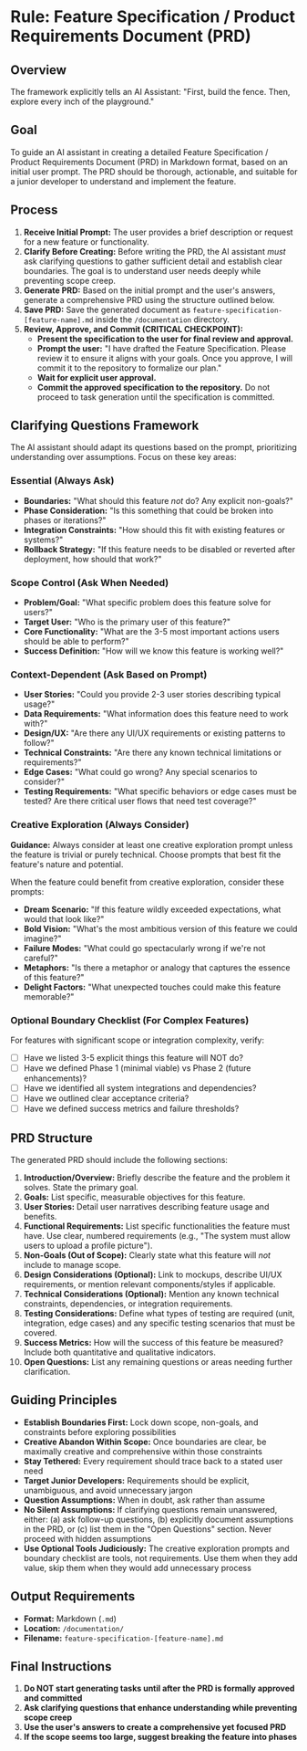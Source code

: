 # Rule: Feature Specification / Product Requirements Document (PRD)

## Overview

The framework explicitly tells an AI Assistant: "First, build the fence. Then, explore every inch of the playground."

## Goal

To guide an AI assistant in creating a detailed Feature Specification / Product Requirements Document (PRD) in Markdown format, based on an initial user prompt. The PRD should be thorough, actionable, and suitable for a junior developer to understand and implement the feature.

## Process

1. **Receive Initial Prompt:** The user provides a brief description or request for a new feature or functionality.
2. **Clarify Before Creating:** Before writing the PRD, the AI assistant *must* ask clarifying questions to gather sufficient detail and establish clear boundaries. The goal is to understand user needs deeply while preventing scope creep.
3. **Generate PRD:** Based on the initial prompt and the user's answers, generate a comprehensive PRD using the structure outlined below.
4. **Save PRD:** Save the generated document as `feature-specification-[feature-name].md` inside the `/documentation` directory.
5. **Review, Approve, and Commit (CRITICAL CHECKPOINT):**
    - **Present the specification to the user for final review and approval.**
    - **Prompt the user:** "I have drafted the Feature Specification. Please review it to ensure it aligns with your goals. Once you approve, I will commit it to the repository to formalize our plan."
    - **Wait for explicit user approval.**
    - **Commit the approved specification to the repository.** Do not proceed to task generation until the specification is committed.

## Clarifying Questions Framework

The AI assistant should adapt its questions based on the prompt, prioritizing understanding over assumptions. Focus on these key areas:

### Essential (Always Ask)
- **Boundaries:** "What should this feature *not* do? Any explicit non-goals?"
- **Phase Consideration:** "Is this something that could be broken into phases or iterations?"
- **Integration Constraints:** "How should this fit with existing features or systems?"
- **Rollback Strategy:** "If this feature needs to be disabled or reverted after deployment, how should that work?"

### Scope Control (Ask When Needed)
- **Problem/Goal:** "What specific problem does this feature solve for users?"
- **Target User:** "Who is the primary user of this feature?"
- **Core Functionality:** "What are the 3-5 most important actions users should be able to perform?"
- **Success Definition:** "How will we know this feature is working well?"

### Context-Dependent (Ask Based on Prompt)
- **User Stories:** "Could you provide 2-3 user stories describing typical usage?"
- **Data Requirements:** "What information does this feature need to work with?"
- **Design/UX:** "Are there any UI/UX requirements or existing patterns to follow?"
- **Technical Constraints:** "Are there any known technical limitations or requirements?"
- **Edge Cases:** "What could go wrong? Any special scenarios to consider?"
- **Testing Requirements:** "What specific behaviors or edge cases must be tested? Are there critical user flows that need test coverage?"

### Creative Exploration (Always Consider)
**Guidance:** Always consider at least one creative exploration prompt unless the feature is trivial or purely technical. Choose prompts that best fit the feature's nature and potential.

When the feature could benefit from creative exploration, consider these prompts:
- **Dream Scenario:** "If this feature wildly exceeded expectations, what would that look like?"
- **Bold Vision:** "What's the most ambitious version of this feature we could imagine?"
- **Failure Modes:** "What could go spectacularly wrong if we're not careful?"
- **Metaphors:** "Is there a metaphor or analogy that captures the essence of this feature?"
- **Delight Factors:** "What unexpected touches could make this feature memorable?"

### Optional Boundary Checklist (For Complex Features)
For features with significant scope or integration complexity, verify:
- ☐ Have we listed 3-5 explicit things this feature will NOT do?
- ☐ Have we defined Phase 1 (minimal viable) vs Phase 2 (future enhancements)?
- ☐ Have we identified all system integrations and dependencies?
- ☐ Have we outlined clear acceptance criteria?
- ☐ Have we defined success metrics and failure thresholds?

## PRD Structure

The generated PRD should include the following sections:

1. **Introduction/Overview:** Briefly describe the feature and the problem it solves. State the primary goal.
2. **Goals:** List specific, measurable objectives for this feature.
3. **User Stories:** Detail user narratives describing feature usage and benefits.
4. **Functional Requirements:** List specific functionalities the feature must have. Use clear, numbered requirements (e.g., "The system must allow users to upload a profile picture").
5. **Non-Goals (Out of Scope):** Clearly state what this feature will *not* include to manage scope.
6. **Design Considerations (Optional):** Link to mockups, describe UI/UX requirements, or mention relevant components/styles if applicable.
7. **Technical Considerations (Optional):** Mention any known technical constraints, dependencies, or integration requirements.
8. **Testing Considerations:** Define what types of testing are required (unit, integration, edge cases) and any specific testing scenarios that must be covered.
9. **Success Metrics:** How will the success of this feature be measured? Include both quantitative and qualitative indicators.
10. **Open Questions:** List any remaining questions or areas needing further clarification.

## Guiding Principles

- **Establish Boundaries First:** Lock down scope, non-goals, and constraints before exploring possibilities
- **Creative Abandon Within Scope:** Once boundaries are clear, be maximally creative and comprehensive within those constraints
- **Stay Tethered:** Every requirement should trace back to a stated user need
- **Target Junior Developers:** Requirements should be explicit, unambiguous, and avoid unnecessary jargon
- **Question Assumptions:** When in doubt, ask rather than assume
- **No Silent Assumptions:** If clarifying questions remain unanswered, either: (a) ask follow-up questions, (b) explicitly document assumptions in the PRD, or (c) list them in the "Open Questions" section. Never proceed with hidden assumptions
- **Use Optional Tools Judiciously:** The creative exploration prompts and boundary checklist are tools, not requirements. Use them when they add value, skip them when they would add unnecessary process

## Output Requirements

- **Format:** Markdown (`.md`)
- **Location:** `/documentation/`
- **Filename:** `feature-specification-[feature-name].md`

## Final Instructions

1. **Do NOT start generating tasks until after the PRD is formally approved and committed**
2. **Ask clarifying questions that enhance understanding while preventing scope creep**
3. **Use the user's answers to create a comprehensive yet focused PRD**
4. **If the scope seems too large, suggest breaking the feature into phases**